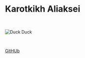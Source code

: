 
# Karotkikh Aliaksei

<br>

![Duck Duck](https://www.funtastik.by/upload/iblock/9c6/9c653df6440b9f5c8476b708f574d796.jpg)

<br>

[GitHUb](https://github.com/skribl87)

